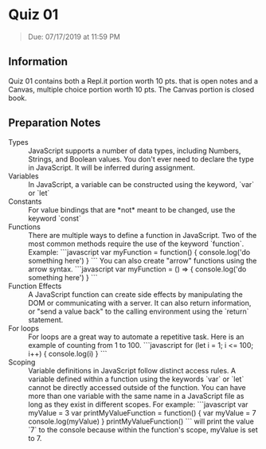 # Quiz 01
> Due: 07/17/2019 at 11:59 PM


## Information

Quiz 01 contains both a Repl.it portion worth 10 pts. that is open notes and a 
Canvas, multiple choice portion worth 10 pts. The Canvas portion is closed book.

## Preparation Notes

<dl>
    <dt>Types</dt>
    <dd>JavaScript supports a number of data types, including Numbers, Strings, and Boolean values. You don't ever need to declare the type in JavaScript. It will be inferred during assignment.</dd>
    <dt>Variables</dt>
    <dd>In JavaScript, a variable can be constructed using the keyword, `var` or `let`</dd>
    <dt>Constants</dt>
    <dd>For value bindings that are *not* meant to be changed, use the keyword `const`</dd>
    <dt>Functions</dt>
    <dd>There are multiple ways to define a function in JavaScript. Two of the most common methods require the use of the keyword `function`. Example:
    ```javascript
    var myFunction = function() {
        console.log('do something here')
    }
    ```
    You can also create "arrow" functions using the arrow syntax.
    ```javascript
    var myFunction = () => {
        console.log('do something here')
    }
    ```</dd>
    <dt>Function Effects</dt>
    <dd>A JavaScript function can create side effects by manipulating the DOM or communicating with a server. It can also return information, or "send a value back" to the calling environment using the `return` statement.</dd>
    <dt>For loops</dt>
    <dd>For loops are a great way to automate a repetitive task. Here is an example of counting from 1 to 100.
    ```javascript
    for (let i = 1; i <= 100; i++) {
        console.log(i)
    }
    ```</dd>
    <dt>Scoping</dt>
    <dd>Variable definitions in JavaScript follow distinct access rules. A variable defined within a function using the keywords `var` or `let` cannot be directly accessed outside of the function. You can have more than one variable with the same name in a JavaScript file as long as they exist in different scopes. For example:
    ```javascript
    var myValue = 3
    var printMyValueFunction = function() {
        var myValue = 7
        console.log(myValue)
    }
    printMyValueFunction()
    ```
    will print the value `7` to the console because within the function's scope, myValue is set to 7.
    </dd>
</dl>